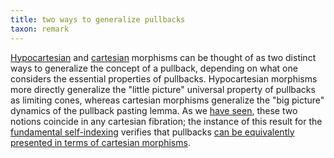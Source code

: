 ```yaml
---
title: two ways to generalize pullbacks
taxon: remark
---
```


[Hypocartesian](frct-002A) and [cartesian](frct-0001)
morphisms can be thought of as two distinct ways to generalize the concept of a pullback, depending on what one considers the essential properties of pullbacks. Hypocartesian morphisms more directly generalize the "little picture" universal property of pullbacks as limiting cones, whereas cartesian morphisms generalize the "big picture" dynamics of the pullback pasting lemma. As we [have seen](frct-002C), these two notions coincide in any cartesian fibration; the instance of this result for the [fundamental self-indexing](frct-001X) verifies that pullbacks [can be equivalently presented in terms of cartesian morphisms](frct-001Y).
